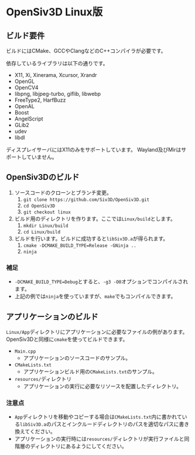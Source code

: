 # OpenSiv3D Linux版


## ビルド要件
ビルドにはCMake、GCCやClangなどのC++コンパイラが必要です。

依存しているライブラリは以下の通りです。
- X11, Xi, Xinerama, Xcursor, Xrandr
- OpenGL
- OpenCV4
- libpng, libjpeg-turbo, giflib, libwebp
- FreeType2, HarfBuzz
- OpenAL
- Boost
- AngelScript
- GLib2
- udev
- libdl

ディスプレイサーバにはX11のみをサポートしています。
Wayland及びMirはサポートしていません。


## OpenSiv3Dのビルド
1. ソースコードのクローンとブランチ変更。
	1. `git clone https://github.com/Siv3D/OpenSiv3D.git`
	1. `cd OpenSiv3D`
	1. `git checkout linux`
1. ビルド用のディレクトリを作ります。ここでは`Linux/build`とします。
	1. `mkdir Linux/build`
	1. `cd Linux/build`
1. ビルドを行います。ビルドに成功すると`libSiv3D.a`が得られます。
	1. `cmake -DCMAKE_BUILD_TYPE=Release -GNinja ..`
	1. `ninja`

### 補足
- `-DCMAKE_BUILD_TYPE=Debug`とすると、`-g3 -O0`オプションでコンパイルされます。
- 上記の例では`ninja`を使っていますが、`make`でもコンパイルできます。


## アプリケーションのビルド
`Linux/App`ディレクトリにアプリケーションに必要なファイルの例があります。
OpenSiv3Dと同様に`cmake`を使ってビルドできます。
- `Main.cpp`
	- アプリケーションのソースコードのサンプル。
- `CMakeLists.txt`
	- アプリケーションビルド用の`CMakeLists.txt`のサンプル。
- `resources/`ディレクトリ
	- アプリケーションの実行に必要なリソースを配置したディレクトリ。

### 注意点
- `App`ディレクトリを移動やコピーする場合は`CMakeLists.txt`内に書かれている`libSiv3D.a`のパスとインクルードディレクトリのパスを適切なパスに書き換えてください。
- アプリケーションの実行時には`resources/`ディレクトリが実行ファイルと同階層のディレクトリにあるようにしてください。
